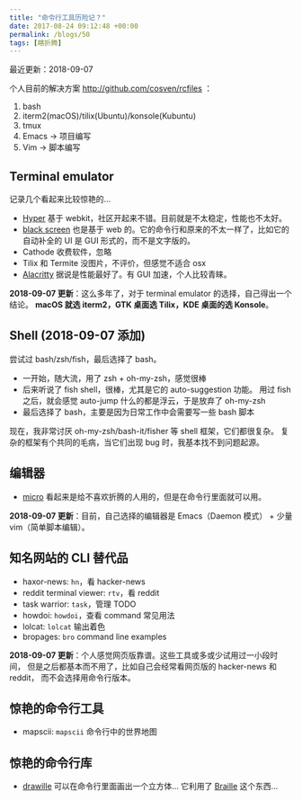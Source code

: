 ```yaml
---
title: "命令行工具历险记？"
date: 2017-08-24 09:12:48 +00:00
permalink: /blogs/50
tags: [瞎折腾]
---
```

最近更新：2018-09-07

个人目前的解决方案 <http://github.com/cosven/rcfiles> ：

1. bash
2. iterm2(macOS)/tilix(Ubuntu)/konsole(Kubuntu)
3. tmux
4. Emacs -> 项目编写
5. Vim -> 脚本编写

## Terminal emulator

记录几个看起来比较惊艳的...

- [Hyper](https://github.com/zeit/hyper) 基于 webkit，社区开起来不错。目前就是不太稳定，性能也不太好。
- [black screen](https://github.com/vshatskyi/black-screen) 也是基于 web 的。它的命令行和原来的不太一样了，比如它的自动补全的 UI 是 GUI 形式的，而不是文字版的。
- Cathode 收费软件，忽略
- Tilix 和 Termite 没图片，不评价，但感觉不适合 osx
- [Alacritty](https://github.com/jwilm/alacritty) 据说是性能最好了。有 GUI 加速，个人比较青睐。

**2018-09-07 更新**：这么多年了，对于 terminal emulator 的选择，自己得出一个结论。
**macOS 就选 iterm2，GTK 桌面选 Tilix，KDE 桌面的选 Konsole**。

## Shell (2018-09-07 添加)
尝试过 bash/zsh/fish，最后选择了 bash。

- 一开始，随大流，用了 zsh + oh-my-zsh，感觉很棒
- 后来听说了 fish shell，很棒，尤其是它的 auto-suggestion 功能。
用过 fish 之后，就会感觉 auto-jump 什么的都是浮云，于是放弃了 oh-my-zsh
- 最后选择了 bash，主要是因为日常工作中会需要写一些 bash 脚本

现在，我非常讨厌 oh-my-zsh/bash-it/fisher 等 shell 框架，它们都很复杂。
复杂的框架有个共同的毛病，当它们出现 bug 时，我基本找不到问题起源。

## 编辑器

- [micro](https://github.com/zyedidia/micro) 看起来是给不喜欢折腾的人用的，但是在命令行里面就可以用。

**2018-09-07 更新**：目前，自己选择的编辑器是 Emacs（Daemon 模式） + 少量 vim（简单脚本编辑）。

## 知名网站的 CLI 替代品

- haxor-news: `hn`，看 hacker-news
- reddit terminal viewer: `rtv`，看 reddit
- task warrior: `task`，管理 TODO
- howdoi: `howdoi`，查看 command 常见用法
- lolcat: `lolcat` 输出着色
- bropages: `bro` command line examples

**2018-09-07 更新**：个人感觉网页版靠谱。这些工具或多或少试用过一小段时间，
但是之后都基本而不用了，比如自己会经常看网页版的 hacker-news 和 reddit，
而不会选择用命令行版本。

## 惊艳的命令行工具

- mapscii: `mapscii` 命令行中的世界地图

## 惊艳的命令行库

- [drawille](https://github.com/asciimoo/drawille) 可以在命令行里面画出一个立方体...
  它利用了 [Braille](http://en.wikipedia.org/wiki/Braille) 这个东西...
